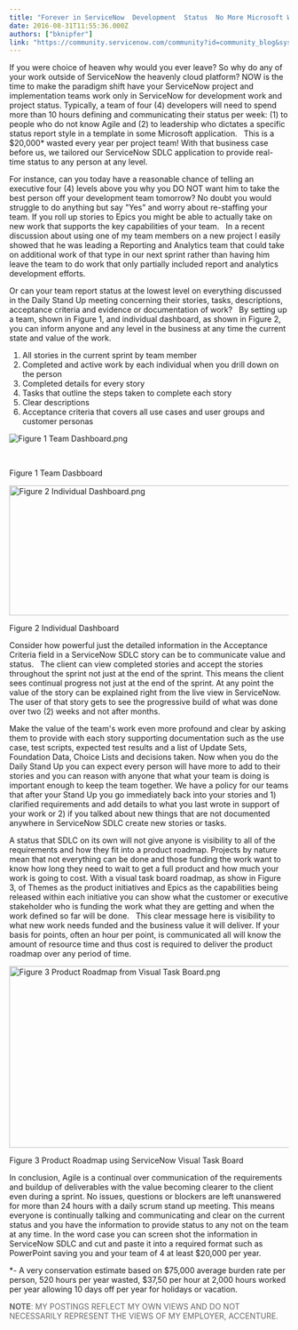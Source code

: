 ```yaml
---
title: "Forever in ServiceNow  Development  Status  No More Microsoft Waste"
date: 2016-08-31T11:55:36.000Z
authors: ["bknipfer"]
link: "https://community.servicenow.com/community?id=community_blog&sys_id=461e226ddbd0dbc01dcaf3231f96198a"
---
```

<p>If you were choice of heaven why would you ever leave? So why do any of your work outside of ServiceNow the heavenly cloud platform? NOW is the time to make the paradigm shift have your ServiceNow project and implementation teams work only in ServiceNow for development work and project status. Typically, a team of four (4) developers will need to spend more than 10 hours defining and communicating their status per week: (1) to people who do not know Agile and (2) to leadership who dictates a specific status report style in a template in some Microsoft application.   This is a $20,000* wasted every year per project team! With that business case before us, we tailored our ServiceNow SDLC application to provide real-time status to any person at any level.</p><p></p><p>For instance, can you today have a reasonable chance of telling an executive four (4) levels above you why you DO NOT want him to take the best person off your development team tomorrow? No doubt you would struggle to do anything but say "Yes" and worry about re-staffing your team. If you roll up stories to Epics you might be able to actually take on new work that supports the key capabilities of your team.   In a recent discussion about using one of my team members on a new project I easily showed that he was leading a Reporting and Analytics team that could take on additional work of that type in our next sprint rather than having him leave the team to do work that only partially included report and analytics development efforts.</p><p></p><p>Or can your team report status at the lowest level on everything discussed in the Daily Stand Up meeting concerning their stories, tasks, descriptions, acceptance criteria and evidence or documentation of work?   By setting up a team, shown in Figure 1, and individual dashboard, as shown in Figure 2, you can inform anyone and any level in the business at any time the current state and value of the work.</p><ol style="list-style-type: decimal;"><li>All stories in the current sprint by team member</li><li>Completed and active work by each individual when you drill down on the person</li><li>Completed details for every story</li><li>Tasks that outline the steps taken to complete each story</li><li>Clear descriptions</li><li>Acceptance criteria that covers all use cases and user groups and customer personas</li></ol><p></p><p><img   alt="Figure 1 Team Dashboard.png" class="image-1 jive-image" src="8999980edb1c17041dcaf3231f961920.iix" style="height: auto;"/></p><p>   </p><p>Figure 1 Team Dasbboard</p><p><img   alt="Figure 2 Individual Dashboard.png" class="image-2 jive-image" src="13a73bf5db5cdf04e9737a9e0f961978.iix" style="width: 620px; height: 234px;"/> </p><p>Figure 2 Individual Dashboard</p><p>Consider how powerful just the detailed information in the Acceptance Criteria field in a ServiceNow SDLC story can be to communicate value and status.   The client can view completed stories and accept the stories throughout the sprint not just at the end of the sprint. This means the client sees continual progress not just at the end of the sprint. At any point the value of the story can be explained right from the live view in ServiceNow. The user of that story gets to see the progressive build of what was done over two (2) weeks and not after months.</p><p></p><p>Make the value of the team's work even more profound and clear by asking them to provide with each story supporting documentation such as the use case, test scripts, expected test results and a list of Update Sets, Foundation Data, Choice Lists and decisions taken. Now when you do the Daily Stand Up you can expect every person will have more to add to their stories and you can reason with anyone that what your team is doing is important enough to keep the team together. We have a policy for our teams that after your Stand Up you go immediately back into your stories and 1) clarified requirements and add details to what you last wrote in support of your work or 2) if you talked about new things that are not documented anywhere in ServiceNow SDLC create new stories or tasks.</p><p></p><p>A status that SDLC on its own will not give anyone is visibility to all of the requirements and how they fit into a product roadmap. Projects by nature mean that not everything can be done and those funding the work want to know how long they need to wait to get a full product and how much your work is going to cost. With a visual task board roadmap, as show in Figure 3, of Themes as the product initiatives and Epics as the capabilities being released within each initiative you can show what the customer or executive stakeholder who is funding the work what they are getting and when the work defined so far will be done.   This clear message here is visibility to what new work needs funded and the business value it will deliver. If your basis for points, often an hour per point, is communicated all will know the amount of resource time and thus cost is required to deliver the product roadmap over any period of time.</p><p></p><p><img   alt="Figure 3 Product Roadmap from Visual Task Board.png" class="image-3 jive-image" src="12dadd4adb9c9f048c8ef4621f96193c.iix" style="width: 620px; height: 327px;"/> </p><p>Figure 3 Product Roadmap using ServiceNow Visual Task Board</p><p></p><p>In conclusion, Agile is a continual over communication of the requirements and buildup of deliverables with the value becoming clearer to the client even during a sprint. No issues, questions or blockers are left unanswered for more than 24 hours with a daily scrum stand up meeting. This means everyone is continually talking and communicating and clear on the current status and you have the information to provide status to any not on the team at any time. In the word case you can screen shot the information in ServiceNow SDLC and cut and paste it into a required format such as PowerPoint saving you and your team of 4 at least $20,000 per year.</p><p></p><p>*- A very conservation estimate based on $75,000 average burden rate per person, 520 hours per year wasted, $37,50 per hour at 2,000 hours worked per year allowing 10 days off per year for holidays or vacation.</p><p></p><p><strong style="color: #666666; font-size: 10.5pt;">NOTE</strong><span style="font-size: 10.5pt; font-family: 'Arial',sans-serif; color: #666666;">: </span><span style="font-size: 10.5pt; color: #666666;">MY POSTINGS REFLECT MY OWN VIEWS AND DO NOT NECESSARILY REPRESENT THE VIEWS OF MY EMPLOYER, ACCENTURE.</span></p>